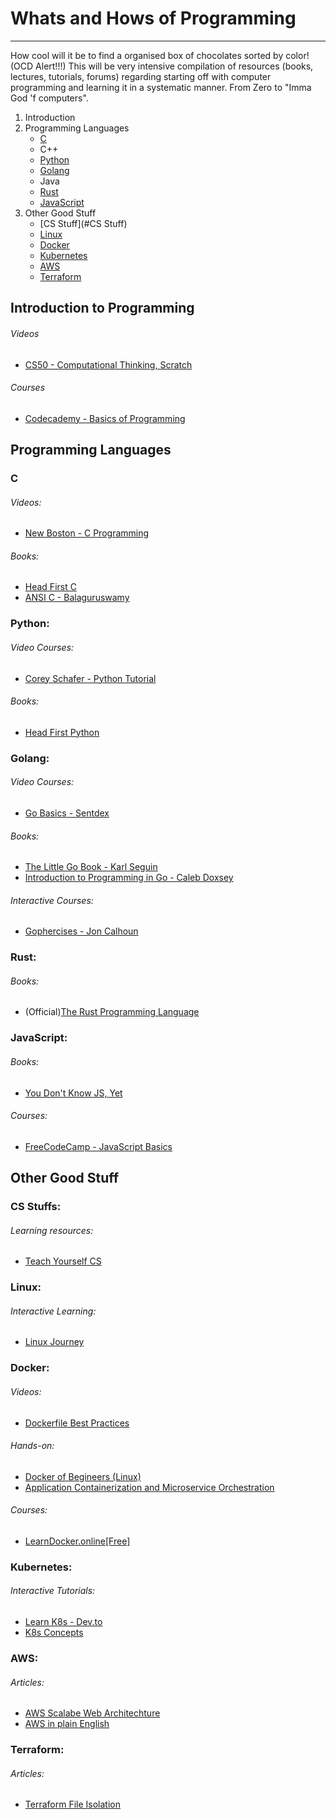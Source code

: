 # Whats and Hows of Programming
---
How cool will it be to find a organised box of chocolates sorted by color! (OCD Alert!!!)
This will be very intensive compilation of resources (books, lectures, tutorials, forums) regarding starting off with computer programming and learning it in a systematic manner. From Zero to "Imma God 'f computers".


1. Introduction
2. Programming Languages
   * [C](#C)
   * C++
   * [Python](#Python)
   * [Golang](#Golang)
   * Java
   * [Rust](#Rust)
   * [JavaScript](#JavaScript)
3. Other Good Stuff
   * [CS Stuff](#CS Stuff)
   * [Linux](#Linux)
   * [Docker](#Docker)
   * [Kubernetes](#Kubernetes)
   * [AWS](#AWS)
   * [Terraform](#Terraform)
   
## Introduction to Programming

###### Videos
- [CS50 - Computational Thinking, Scratch](https://www.youtube.com/watch?v=5azaK2cBKGw)

###### Courses
- [Codecademy - Basics of Programming](https://www.codecademy.com/learn/learn-how-to-code)

## Programming Languages

### C
 
###### Videos:
- [New Boston - C Programming](https://www.youtube.com/playlist?list=PL6gx4Cwl9DGAKIXv8Yr6nhGJ9Vlcjyymq)
 
###### Books:
- [Head First C](books/c_programming_headfirst.pdf)
- [ANSI C - Balaguruswamy](books/ansi_c_balaguruswamy.pdf)
 
 
### Python:
 
###### Video Courses:
- [Corey Schafer - Python Tutorial](https://www.youtube.com/playlist?list=PL-osiE80TeTt2d9bfVyTiXJA-UTHn6WwU)

###### Books:
- [Head First Python](books/head_first_python.pdf)


### Golang:

###### Video Courses:
- [Go Basics - Sentdex](https://www.youtube.com/playlist?list=PLQVvvaa0QuDeF3hP0wQoSxpkqgRcgxMqX)

###### Books:
- [The Little Go Book - Karl Seguin](https://www.openmymind.net/The-Little-Go-Book/)
- [Introduction to Programming in Go - Caleb Doxsey](http://www.golang-book.com/)

###### Interactive Courses:
- [Gophercises - Jon Calhoun](https://gophercises.com/)


### Rust:

###### Books:
- (Official)[The Rust Programming Language](books/the_rust_lang.pdf)

### JavaScript:

###### Books:
- [You Don't Know JS, Yet](https://github.com/getify/You-Dont-Know-JS/)

###### Courses:
- [FreeCodeCamp - JavaScript Basics](https://www.freecodecamp.org/learn/javascript-algorithms-and-data-structures/basic-javascript)

## Other Good Stuff

### CS Stuffs:
###### Learning resources:
- [Teach Yourself CS](https://teachyourselfcs.com/)

### Linux:

###### Interactive Learning:
- [Linux Journey](https://linuxjourney.com/)

### Docker:

###### Videos:
- [Dockerfile Best Practices](https://www.youtube.com/watch?v=JofsaZ3H1qM)

###### Hands-on:
- [Docker of Begineers (Linux)](https://training.play-with-docker.com/beginner-linux/)
- [Application Containerization and Microservice Orchestration](https://training.play-with-docker.com/microservice-orchestration/)

###### Courses:
- [LearnDocker.online[Free]](https://learndocker.online/)

### Kubernetes:

###### Interactive Tutorials:
- [Learn K8s - Dev.to](https://dev.to/azure/kubernetes-from-the-beginning-part-i-4ifd)
- [K8s Concepts](https://kubernetes.io/docs/concepts/overview/what-is-kubernetes/)

### AWS:

###### Articles:
- [AWS Scalabe Web Architechture](https://www.airpair.com/aws/posts/building-a-scalable-web-app-on-amazon-web-services-p1)
- [AWS in plain English](https://expeditedsecurity.com/aws-in-plain-english/)

### Terraform:

###### Articles:
- [Terraform File Isolation](https://charity.wtf/2016/03/30/terraform-vpc-and-why-you-want-a-tfstate-file-per-env/)

